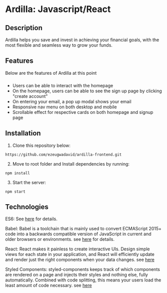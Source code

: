 
# Ardilla: Javascript/React


## Description
Ardilla helps you save and invest in achieving your financial goals, with the most flexible and seamless way to grow your funds.

## Features
Below are the features of Ardilla at this point

###
- Users can be able to interact with the homepage<br>
- On the homepage, users can be able to see the sign up page by clicking "create account"<br>
- On entering your email, a pop up modal shows your email<br>
- Responsive nav menu on both desktop and mobile<br>
- Scrollable effect for respective cards on both homepage and signup page<br>


## Installation

1. Clone this repository below:
```
https://github.com/ezeugwadavid/ardilla-frontend.git
```

2. Move to root folder and Install dependencies by running:
```
npm install
```

3. Start the server:
```
npm start
```


## Technologies

ES6: See [here](https://en.wikipedia.org/wiki/ECMAScript) for details.

Babel: Babel is a toolchain that is mainly used to convert ECMAScript 2015+ code into a backwards compatible version of JavaScript in current and older browsers or environments.  see [here](https://babeljs.io/docs/en/) for details.

React: React makes it painless to create interactive UIs. Design simple views for each state in your application, and React will efficiently update and render just the right components when your data changes. see [here](https://reactjs.org/)

Styled Components: styled-components keeps track of which components are rendered on a page and injects their styles and nothing else, fully automatically. Combined with code splitting, this means your users load the least amount of code necessary. see [here](https://styled-components.com/docs/basics)
